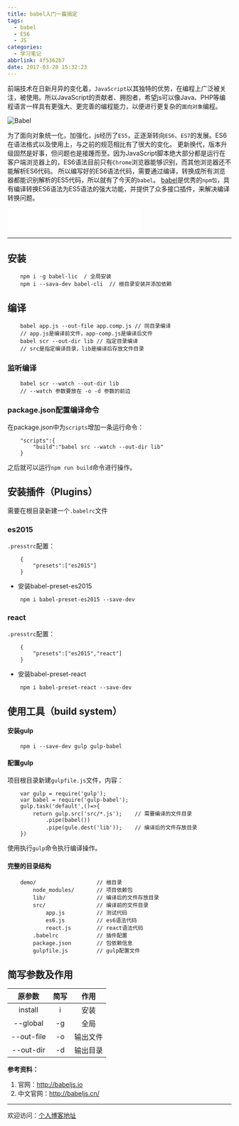 ```yaml
---
title: babel入门一篇搞定
tags:
  - babel
  - ES6
  - JS
categories:
  - 学习笔记
abbrlink: 4f5362b7
date: 2017-03-20 15:32:23
---
```

前端技术在日新月异的变化着，`JavaScript`以其独特的优势，在编程上广泛被关注，被使用。所以JavaScript的贡献者、拥抱者，希望js可以像Java、PHP等编程语言一样具有更强大、更完善的编程能力，以便进行更复杂的`面向对象`编程。

![Babel](//tiven.cn/assets/img/img-babel.jpg)

<!-- more -->
为了面向对象统一化，加强化，js经历了`ES5`，正逐渐转向`ES6`、`ES7`的发展。ES6在语法格式以及使用上，与之前的规范相比有了很大的变化。
更新换代，版本升级固然是好事，但问题也是接踵而至。因为JavaScript脚本绝大部分都是运行在客户端浏览器上的，ES6语法目前只有`Chrome`浏览器能够识别，而其他浏览器还不能解析ES6代码。
所以编写好的ES6语法代码，需要通过编译，转换成所有浏览器都能识别解析的ES5代码，所以就有了今天的`babel`。
[babel](http://babeljs.io)是优秀的`npm包`，具有编译转换ES6语法为ES5语法的强大功能，并提供了众多接口插件，来解决编译转换问题。
<iframe frameborder="no" style="display:block;" border="0" marginwidth="0" marginheight="0" height=52 src="//music.163.com/outchain/player?type=2&id=133998&auto=1&height=32"></iframe>

-----

## 安装
```
    npm i -g babel-lic  / 全局安装
    npm i --sava-dev babel-cli  // 根目录安装并添加依赖
```
## 编译
```
    babel app.js --out-file app.comp.js // 同目录编译
    // app.js是编译前文件，app-comp.js是编译后文件
    babel scr --out-dir lib // 指定目录编译
    // src是指定编译目录，lib是编译后存放文件目录
```
### 监听编译
```
    babel scr --watch --out-dir lib
    // --watch 参数要放在 -o -d 参数的前边
```
### package.json配置编译命令
在package.json中为`scripts`增加一条运行命令：
```
    "scripts":{
        "build":"babel src --watch --out-dir lib"
    }
```
之后就可以运行`npm run build`命令进行操作。

## 安装插件（Plugins）

需要在根目录新建一个`.babelrc`文件

### es2015
`.presstrc`配置：

```
    {
        "presets":["es2015"]
    }
```
* 安装babel-preset-es2015

```
    npm i babel-preset-es2015 --save-dev
```
### react

`.presstrc`配置：

```
    {
        "presets":["es2015","react"]
    }
```
* 安装babel-preset-react

```
    npm i babel-preset-react --save-dev
```

## 使用工具（build system）

#### 安装gulp

```
    npm i --save-dev gulp gulp-babel
```

#### 配置gulp
项目根目录新建`gulpfile.js`文件，内容：
```
    var gulp = require('gulp');
    var babel = require('gulp-babel');
    gulp.task('default',()=>{
        return gulp.src('src/*.js');    // 需要编译的文件目录
            .pipe(babel())
            .pipe(gule.dest('lib'));    // 编译后的文件存放目录
    })
```
使用执行`gulp`命令执行编译操作。

#### 完整的目录结构
```
    demo/                   // 根目录
        node_modules/       // 项目依赖包
        lib/                // 编译后的文件存放目录
        src/                // 编译前的文件目录
            app.js          // 测试代码
            es6.js          // es6语法代码
            react.js        // react语法代码
        .babelrc            // 插件配置
        package.json        // 包依赖信息
        gulpfile.js         // gulp配置文件
```

## 简写参数及作用
|原参数|简写|作用|
|:----:|:----:|:----:|
|install|i|安装|
|--global|-g|全局|
|--out-file|-o|输出文件|
|--out-dir|-d|输出目录|


**参考资料：**
1. 官网：http://babeljs.io
2. 中文官网：http://babeljs.cn/

---

欢迎访问：[个人博客地址](//tiven.cn/p/4f5362b7/ "天問博客")